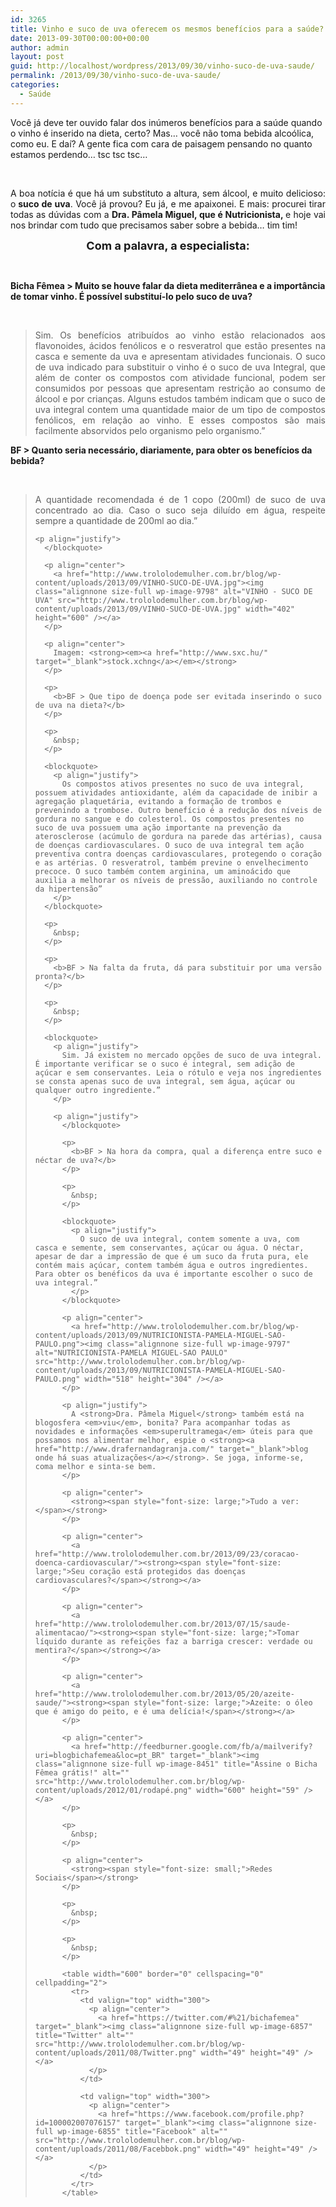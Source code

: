 ```yaml
---
id: 3265
title: Vinho e suco de uva oferecem os mesmos benefícios para a saúde?
date: 2013-09-30T00:00:00+00:00
author: admin
layout: post
guid: http://localhost/wordpress/2013/09/30/vinho-suco-de-uva-saude/
permalink: /2013/09/30/vinho-suco-de-uva-saude/
categories:
  - Saúde
---
```

Você já deve ter ouvido falar dos inúmeros benefícios para a saúde quando o vinho é inserido na dieta, certo? Mas… você não toma bebida alcoólica, como eu. E daí? A gente fica com cara de paisagem pensando no quanto estamos perdendo… tsc tsc tsc…

&nbsp;

<p align="justify">
  A boa notícia é que há um substituto a altura, sem álcool, e muito delicioso: o<strong> suco de uva</strong>. Você já provou? Eu já, e me apaixonei. E mais: procurei tirar todas as dúvidas com a <strong>Dra. Pâmela Miguel, que é Nutricionista, </strong>e hoje vai nos brindar com tudo que precisamos saber sobre a bebida… tim tim!
</p>

<!--more-->

<p align="center">
  <strong><span style="font-size: large;">Com a palavra, a especialista:</span></strong>
</p>

&nbsp;

**Bicha Fêmea > Muito se houve falar da dieta mediterrânea e a importância de tomar vinho. É possível substituí-lo pelo suco de uva?**

&nbsp;

> <p align="justify">
>   Sim. Os benefícios atribuídos ao vinho estão relacionados aos flavonoides, ácidos fenólicos e o resveratrol que estão presentes na casca e semente da uva e apresentam atividades funcionais. O suco de uva indicado para substituir o vinho é o suco de uva Integral, que além de conter os compostos com atividade funcional, podem ser consumidos por pessoas que apresentam restrição ao consumo de álcool e por crianças. Alguns estudos também indicam que o suco de uva integral contem uma quantidade maior de um tipo de compostos fenólicos, em relação ao vinho. E esses compostos são mais facilmente absorvidos pelo organismo pelo organismo.”
> </p>
> 
> <p align="justify">
>   </blockquote> 
>   
>   <p>
>     <b>BF > Quanto seria necessário, diariamente, para obter os benefícios da bebida?</b>
>   </p>
>   
>   <p>
>     &nbsp;
>   </p>
>   
>   <blockquote>
>     <p align="justify">
>       A quantidade recomendada é de 1 copo (200ml) de suco de uva concentrado ao dia. Caso o suco seja diluído em água, respeite sempre a quantidade de 200ml ao dia.”
>     </p>
>     
>     <p align="justify">
>       </blockquote> 
>       
>       <p align="center">
>         <a href="http://www.trololodemulher.com.br/blog/wp-content/uploads/2013/09/VINHO-SUCO-DE-UVA.jpg"><img class="alignnone size-full wp-image-9798" alt="VINHO - SUCO DE UVA" src="http://www.trololodemulher.com.br/blog/wp-content/uploads/2013/09/VINHO-SUCO-DE-UVA.jpg" width="402" height="600" /></a>
>       </p>
>       
>       <p align="center">
>         Imagem: <strong><em><a href="http://www.sxc.hu/" target="_blank">stock.xchng</a></em></strong>
>       </p>
>       
>       <p>
>         <b>BF > Que tipo de doença pode ser evitada inserindo o suco de uva na dieta?</b>
>       </p>
>       
>       <p>
>         &nbsp;
>       </p>
>       
>       <blockquote>
>         <p align="justify">
>           Os compostos ativos presentes no suco de uva integral, possuem atividades antioxidante, além da capacidade de inibir a agregação plaquetária, evitando a formação de trombos e prevenindo a trombose. Outro benefício é a redução dos níveis de gordura no sangue e do colesterol. Os compostos presentes no suco de uva possuem uma ação importante na prevenção da aterosclerose (acúmulo de gordura na parede das artérias), causa de doenças cardiovasculares. O suco de uva integral tem ação preventiva contra doenças cardiovasculares, protegendo o coração e as artérias. O resveratrol, também previne o envelhecimento precoce. O suco também contem arginina, um aminoácido que auxilia a melhorar os níveis de pressão, auxiliando no controle da hipertensão”
>         </p>
>       </blockquote>
>       
>       <p>
>         &nbsp;
>       </p>
>       
>       <p>
>         <b>BF > Na falta da fruta, dá para substituir por uma versão pronta?</b>
>       </p>
>       
>       <p>
>         &nbsp;
>       </p>
>       
>       <blockquote>
>         <p align="justify">
>           Sim. Já existem no mercado opções de suco de uva integral. É importante verificar se o suco é integral, sem adição de açúcar e sem conservantes. Leia o rótulo e veja nos ingredientes se consta apenas suco de uva integral, sem água, açúcar ou qualquer outro ingrediente.”
>         </p>
>         
>         <p align="justify">
>           </blockquote> 
>           
>           <p>
>             <b>BF > Na hora da compra, qual a diferença entre suco e néctar de uva?</b>
>           </p>
>           
>           <p>
>             &nbsp;
>           </p>
>           
>           <blockquote>
>             <p align="justify">
>               O suco de uva integral, contem somente a uva, com casca e semente, sem conservantes, açúcar ou água. O néctar, apesar de dar a impressão de que é um suco da fruta pura, ele contém mais açúcar, contem também água e outros ingredientes. Para obter os benéficos da uva é importante escolher o suco de uva integral.”
>             </p>
>           </blockquote>
>           
>           <p align="center">
>             <a href="http://www.trololodemulher.com.br/blog/wp-content/uploads/2013/09/NUTRICIONISTA-PAMELA-MIGUEL-SAO-PAULO.png"><img class="alignnone size-full wp-image-9797" alt="NUTRICIONISTA-PAMELA MIGUEL-SAO PAULO" src="http://www.trololodemulher.com.br/blog/wp-content/uploads/2013/09/NUTRICIONISTA-PAMELA-MIGUEL-SAO-PAULO.png" width="518" height="304" /></a>
>           </p>
>           
>           <p align="justify">
>             A <strong>Dra. Pâmela Miguel</strong> também está na blogosfera <em>viu</em>, bonita? Para acompanhar todas as novidades e informações <em>superultramega</em> úteis para que possamos nos alimentar melhor, espie o <strong><a href="http://www.drafernandagranja.com/" target="_blank">blog onde há suas atualizações</a></strong>. Se joga, informe-se, coma melhor e sinta-se bem.
>           </p>
>           
>           <p align="center">
>             <strong><span style="font-size: large;">Tudo a ver:</span></strong>
>           </p>
>           
>           <p align="center">
>             <a href="http://www.trololodemulher.com.br/2013/09/23/coracao-doenca-cardiovascular/"><strong><span style="font-size: large;">Seu coração está protegidos das doenças cardiovasculares?</span></strong></a>
>           </p>
>           
>           <p align="center">
>             <a href="http://www.trololodemulher.com.br/2013/07/15/saude-alimentacao/"><strong><span style="font-size: large;">Tomar líquido durante as refeições faz a barriga crescer: verdade ou mentira?</span></strong></a>
>           </p>
>           
>           <p align="center">
>             <a href="http://www.trololodemulher.com.br/2013/05/20/azeite-saude/"><strong><span style="font-size: large;">Azeite: o óleo que é amigo do peito, e é uma delícia!</span></strong></a>
>           </p>
>           
>           <p align="center">
>             <a href="http://feedburner.google.com/fb/a/mailverify?uri=blogbichafemea&loc=pt_BR" target="_blank"><img class="alignnone size-full wp-image-8451" title="Assine o Bicha Fêmea grátis!" alt="" src="http://www.trololodemulher.com.br/blog/wp-content/uploads/2012/01/rodapé.png" width="600" height="59" /></a>
>           </p>
>           
>           <p>
>             &nbsp;
>           </p>
>           
>           <p align="center">
>             <strong><span style="font-size: small;">Redes Sociais</span></strong>
>           </p>
>           
>           <p>
>             &nbsp;
>           </p>
>           
>           <p>
>             &nbsp;
>           </p>
>           
>           <table width="600" border="0" cellspacing="0" cellpadding="2">
>             <tr>
>               <td valign="top" width="300">
>                 <p align="center">
>                   <a href="https://twitter.com/#%21/bichafemea" target="_blank"><img class="alignnone size-full wp-image-6857" title="Twitter" alt="" src="http://www.trololodemulher.com.br/blog/wp-content/uploads/2011/08/Twitter.png" width="49" height="49" /></a>
>                 </p>
>               </td>
>               
>               <td valign="top" width="300">
>                 <p align="center">
>                   <a href="https://www.facebook.com/profile.php?id=100002007076157" target="_blank"><img class="alignnone size-full wp-image-6855" title="Facebook" alt="" src="http://www.trololodemulher.com.br/blog/wp-content/uploads/2011/08/Facebbok.png" width="49" height="49" /></a>
>                 </p>
>               </td>
>             </tr>
>           </table>